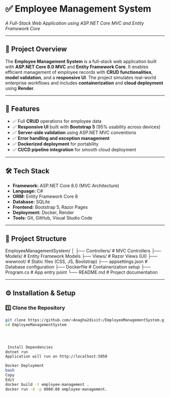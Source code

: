 # ✅ Employee Management System  
_A Full-Stack Web Application using ASP.NET Core MVC and Entity Framework Core_

---

## 📌 Project Overview
The **Employee Management System** is a full-stack web application built with **ASP.NET Core 8.0 MVC** and **Entity Framework Core**. It enables efficient management of employee records with **CRUD functionalities**, **model validation**, and a **responsive UI**. The project simulates real-world enterprise workflows and includes **containerization** and **cloud deployment** using **Render**.

---

## 🚀 Features
- ✅ Full **CRUD** operations for employee data  
- ✅ **Responsive UI** built with **Bootstrap 5** (95% usability across devices)  
- ✅ **Server-side validation** using ASP.NET MVC conventions  
- ✅ **Error handling and exception management**  
- ✅ **Dockerized deployment** for portability  
- ✅ **CI/CD pipeline integration** for smooth cloud deployment  

---

## 🛠 Tech Stack
- **Framework:** ASP.NET Core 8.0 (MVC Architecture)
- **Language:** C#
- **ORM:** Entity Framework Core 8
- **Database:** SQLite
- **Frontend:** Bootstrap 5, Razor Pages
- **Deployment:** Docker, Render
- **Tools:** Git, GitHub, Visual Studio Code

---

## 📂 Project Structure
EmployeeManagementSystem/
│
├── Controllers/ # MVC Controllers
├── Models/ # Entity Framework Models
├── Views/ # Razor Views (UI)
├── wwwroot/ # Static files (CSS, JS, Bootstrap)
├── appsettings.json # Database configuration
├── Dockerfile # Containerization setup
├── Program.cs # App entry point
└── README.md # Project documentation


---

## ⚙️ Installation & Setup

### 1️⃣ Clone the Repository
```bash
git clone https://github.com/<Anagha2dixit>/EmployeeManagementSystem.git
cd EmployeeManagementSystem




 Install Dependencies
dotnet run
Application will run on http://localhost:5050

Docker Deployment
bash
Copy
Edit
docker build -t employee-management .
docker run -d -p 8080:80 employee-management.


